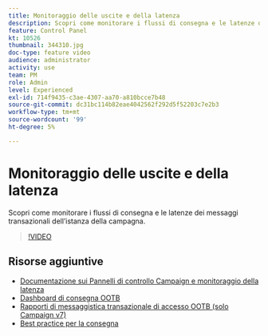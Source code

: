 ```yaml
---
title: Monitoraggio delle uscite e della latenza
description: Scopri come monitorare i flussi di consegna e le latenze dei messaggi transazionali dell’istanza della campagna.
feature: Control Panel
kt: 10526
thumbnail: 344310.jpg
doc-type: feature video
audience: administrator
activity: use
team: PM
role: Admin
level: Experienced
exl-id: 714f9435-c3ae-4307-aa70-a810bcce7b48
source-git-commit: dc31bc114b82eae4042562f292d5f52203c7e2b3
workflow-type: tm+mt
source-wordcount: '99'
ht-degree: 5%

---
```


# Monitoraggio delle uscite e della latenza

Scopri come monitorare i flussi di consegna e le latenze dei messaggi transazionali dell’istanza della campagna.

>[!VIDEO](https://video.tv.adobe.com/v/344310/?quality=12)

## Risorse aggiuntive

* [Documentazione sui Pannelli di controllo Campaign e monitoraggio della latenza](https://experienceleague.adobe.com/docs/control-panel/using/performance-monitoring/thoughputs-latencies.html?lang=en#)
* [Dashboard di consegna OOTB](https://experienceleague.adobe.com/docs/campaign-classic/using/sending-messages/monitoring-deliveries/delivery-dashboard.html?lang=en)
* [Rapporti di messaggistica transazionale di accesso OOTB (solo Campaign v7)](https://experienceleague.adobe.com/docs/campaign-classic/using/transactional-messaging/reports/about-transactional-messaging-reports.html?lang=en)
* [Best practice per la consegna](https://experienceleague.adobe.com/docs/campaign-standard/using/communication-channels/delivery-bestpractices/delivery-best-practices.html?lang=en)
